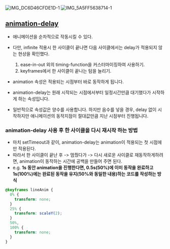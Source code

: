 ![IMG_DC6D46CFDE1D-1](https://user-images.githubusercontent.com/85475577/152683363-58c77f6b-382b-40d2-b42b-ca5ec3f65350.jpeg)
![IMG_5A5FF5638714-1](https://user-images.githubusercontent.com/85475577/152683450-4d35e6c3-f34c-4176-b22f-55d3dd8a0053.jpeg)


## [animation-delay](https://velog.io/@1703979/TIL-06)
- 애니메이션을 순차적으로 작동시킬 수 있다.
- 다만, infinite 적용시 한 사이클이 끝나면 다음 사이클에서는 delay가 적용되지 않는 현상을 확인했다.
  1. ease-in-out 외의 timing-function을 커스터마이징하여 사용하기.
  2. keyframes에서 한 사이클이 끝나는 텀을 늘리기.

- animation 속성은 적용되는 시점부터 바로 동작하게 됩니다.
- animation-delay는 원래 시작되는 시점에서부터 일정시간만큼 대기했다가 시작하게 하는 속성입니다.
- 일반적으로 속성값은 양수를 사용합니다. 하지만 음수를 넣을 경우, delay 없이 시작하지만 애니메이션의 동작지점이 절대값만큼 지난 시점부터 진행됩니다.

### animation-delay 사용 후 한 사이클을 다시 재시작 하는 방법
- 마치 setTimeout과 같이, animation-delay는 animation이 적용되는 첫 시점에만 적용된다.
- 따라서 한 사이클이 끝난 후 -> 멈췄다가 -> 다시 새로운 사이클로 재동작하게하려면, animation이 동작하는 시간에 공백을 만들어 주면 된다.
- e.g. **1s 동안 animation을 진행한다면, 0.5s(50%)에 이미 동작을 완료하고 1s(100%)에는 완료된 동작을 유지(50%와 동일한 내용)하는 코드를 작성하는 방식**
```css
@keyframes lineAnim {
  0% {
    transform: none;
  }
  25% {
    transform: scaleY(2);
  }
  50%,
  100% {
    transform: none;
  }
}
```
